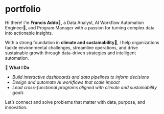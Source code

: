 # portfolio
Hi there! I’m **Francis Addo**🙋, a Data Analyst, AI Workflow Automation Engineer🤖, and Program Manager with a passion for turning complex data into actionable insights.

With a strong foundation in **climate and sustainability**🌱, I help organizations tackle environmental challenges, streamline operations, and drive sustainable growth through data-driven strategies and intelligent automation.

🔹 **What I Do**  
- *Build interactive dashboards and data pipelines to inform decisions*  
- *Design and automate AI workflows that scale impact*  
- *Lead cross-functional programs aligned with climate and sustainability goals*

Let’s connect and solve problems that matter with data, purpose, and innovation.
